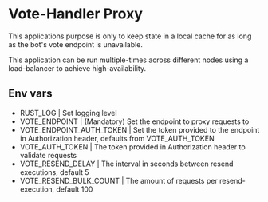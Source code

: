 # Vote-Handler Proxy
This applications purpose is only to keep state in a local cache for 
as long as the bot's vote endpoint is unavailable.

This application can be run multiple-times across different nodes using
a load-balancer to achieve high-availability.

## Env vars
* RUST_LOG | Set logging level
* VOTE_ENDPOINT | (Mandatory) Set the endpoint to proxy requests to
* VOTE_ENDPOINT_AUTH_TOKEN | Set the token provided to the endpoint in Authorization header, 
defaults from VOTE_AUTH_TOKEN
* VOTE_AUTH_TOKEN | The token provided in Authorization header to 
validate requests
* VOTE_RESEND_DELAY | The interval in seconds between resend 
executions, default 5
* VOTE_RESEND_BULK_COUNT | The amount of requests per resend-execution, 
default 100